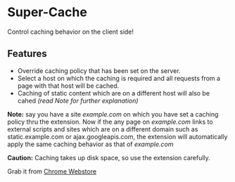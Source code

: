 # Super-Cache
Control caching behavior on the client side!

## Features

 * Override caching policy that has been set on the server.
 * Select a host on which the caching is required and all requests from a page with that host will be cached.
 * Caching of static content which are on a different host will also be cahed _(read Note for further explanation)_
 

**Note:** say you have a site _example.com_ on which you have set a caching policy thru the extension.
Now if the any page on _example.com_ links to external scripts and sites which are on a different domain such as static.example.com or ajax.googleapis.com, the extension will automatically apply the same caching behavior as that of _example.com_

**Caution:** Caching takes up disk space, so use the extension carefully.

Grab it from [Chrome Webstore](https://chrome.google.com/webstore/detail/super-cache/fglobbnbihckpkodmeefhagijjcjnbeh)